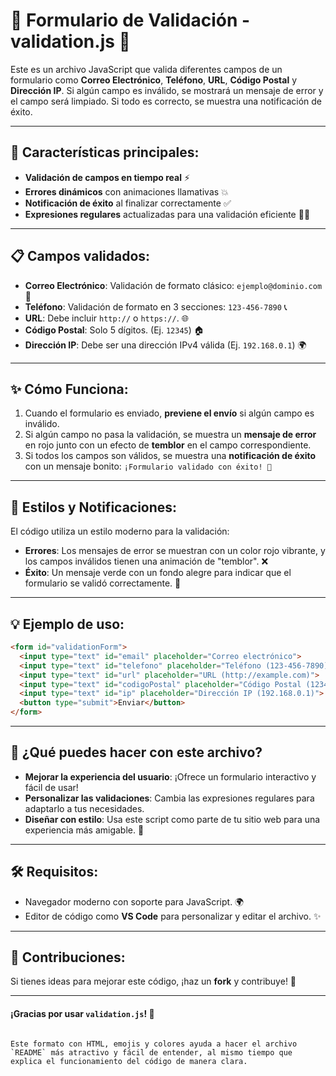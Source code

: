 
# 📝 **Formulario de Validación - validation.js** 🎯

Este es un archivo JavaScript que valida diferentes campos de un formulario como **Correo Electrónico**, **Teléfono**, **URL**, **Código Postal** y **Dirección IP**. Si algún campo es inválido, se mostrará un mensaje de error y el campo será limpiado. Si todo es correcto, se muestra una notificación de éxito.

---

## 🚀 **Características principales:**

- **Validación de campos en tiempo real** ⚡
- **Errores dinámicos** con animaciones llamativas 💥
- **Notificación de éxito** al finalizar correctamente ✅
- **Expresiones regulares** actualizadas para una validación eficiente 🧑‍💻

---

## 📋 **Campos validados:**

- **Correo Electrónico**: Validación de formato clásico: `ejemplo@dominio.com` 📧
- **Teléfono**: Validación de formato en 3 secciones: `123-456-7890` 📞
- **URL**: Debe incluir `http://` o `https://`. 🌐
- **Código Postal**: Solo 5 dígitos. (Ej. `12345`) 🏠
- **Dirección IP**: Debe ser una dirección IPv4 válida (Ej. `192.168.0.1`) 🌍

---

## ✨ **Cómo Funciona:**

1. Cuando el formulario es enviado, **previene el envío** si algún campo es inválido.
2. Si algún campo no pasa la validación, se muestra un **mensaje de error** en rojo junto con un efecto de **temblor** en el campo correspondiente.
3. Si todos los campos son válidos, se muestra una **notificación de éxito** con un mensaje bonito: `¡Formulario validado con éxito! 🎉`

---

## 🎨 **Estilos y Notificaciones**:

El código utiliza un estilo moderno para la validación:

- **Errores**: Los mensajes de error se muestran con un color rojo vibrante, y los campos inválidos tienen una animación de "temblor". ❌
- **Éxito**: Un mensaje verde con un fondo alegre para indicar que el formulario se validó correctamente. 🎉

---

## 💡 **Ejemplo de uso:**

```html
<form id="validationForm">
  <input type="text" id="email" placeholder="Correo electrónico">
  <input type="text" id="telefono" placeholder="Teléfono (123-456-7890)">
  <input type="text" id="url" placeholder="URL (http://example.com)">
  <input type="text" id="codigoPostal" placeholder="Código Postal (12345)">
  <input type="text" id="ip" placeholder="Dirección IP (192.168.0.1)">
  <button type="submit">Enviar</button>
</form>
```

---

## 🌈 **¿Qué puedes hacer con este archivo?**

- **Mejorar la experiencia del usuario**: ¡Ofrece un formulario interactivo y fácil de usar!
- **Personalizar las validaciones**: Cambia las expresiones regulares para adaptarlo a tus necesidades.
- **Diseñar con estilo**: Usa este script como parte de tu sitio web para una experiencia más amigable. 🌟

---

## 🛠️ **Requisitos:**

- Navegador moderno con soporte para JavaScript. 🌍
- Editor de código como **VS Code** para personalizar y editar el archivo. ✨

---

## 🤝 **Contribuciones:**

Si tienes ideas para mejorar este código, ¡haz un **fork** y contribuye! 🚀

---

#### **¡Gracias por usar `validation.js`!** 💙
```

Este formato con HTML, emojis y colores ayuda a hacer el archivo `README` más atractivo y fácil de entender, al mismo tiempo que explica el funcionamiento del código de manera clara.